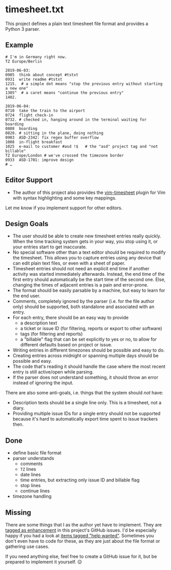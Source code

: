 # timesheet.txt

This project defines a plain text timesheet file format and provides a Python 3 parser.

## Example

```
# I'm in Germany right now.
TZ Europe/Berlin

2019-06-03:
0905  think about concept #tstxt
0931  write readme #tstxt
1215.  # a simple dot means "stop the previous entry without starting a new one"
1305^  # a caret means "continue the previous entry"
1402.

2019-06-04:
0710  take the train to the airport
0724  flight check-in
0732. # checked in, hanging around in the terminal waiting for boarding
0808  boarding
0820. # sitting in the plane, doing nothing
0903  ASD-2342: fix regex buffer overflow
1008  in-flight breakfast
1025  e-mail to customer #asd !$   # the "asd" project tag and "not billable"
TZ Europe/London # we've crossed the timezone border
0933  ASD-1701: improve design
# …
```

## Editor Support

* The author of this project also provides the [vim-timesheet](https://github.com/scy/vim-timesheet) plugin for Vim with syntax highlighting and some key mappings.

Let me know if you implement support for other editors.

## Design Goals

* The user should be able to create new timesheet entries really quickly.
  When the time tracking system gets in your way, you stop using it, or your entries start to get inaccurate.
* No special software other than a text editor should be required to modify the timesheet.
  This allows you to capture entries using any device that can edit plain text files, or even with a sheet of paper.
* Timesheet entries should not need an explicit end time if another activity was started immediately afterwards.
  Instead, the end time of the first entry should automatically be the start time of the second one.
  Else, changing the times of adjacent entries is a pain and error-prone.
* The format should be easily parsable by a machine, but easy to learn for the end user.
* Comments, completely ignored by the parser (i.e. for the file author only) should be supported, both standalone and associated with an entry.
* For each entry, there should be an easy way to provide
  * a description text
  * a ticket or issue ID (for filtering, reports or export to other software)
  * tags (for filtering and reports)
  * a "billable" flag that can be set explicitly to yes or no, to allow for different defaults based on project or issue.
* Writing entries in different timezones should be possible and easy to do.
* Creating entries across midnight or spanning multiple days should be possible and easy.
* The code that's reading it should handle the case where the most recent entry is still active/open while parsing.
* If the parser does not understand something, it should throw an error instead of ignoring the input.

There are also some anti-goals, i.e. things that the system should _not_ have:

* Description texts should be a single line only.
  This is a timesheet, not a diary.
* Providing multiple issue IDs for a single entry should not be supported because it's hard to automatically export time spent to issue trackers then.

## Done

* define basic file format
* parser understands
  * comments
  * `TZ` lines
  * date lines
  * time entries, but extracting only issue ID and billable flag
  * stop lines
  * continue lines
* timezone handling

## Missing

There are some things that I as the author yet have to implement.
They are [tagged as enhancement](https://github.com/scy/timesheet.txt/issues?q=is%3Aissue+is%3Aopen+label%3Aenhancement) in this project's GitHub issues.
I'd be especially happy if you had a look at [items tagged "help wanted"](https://github.com/scy/timesheet.txt/issues?q=is%3Aissue+is%3Aopen+label%3A%22help+wanted%22).
Sometimes you don't even have to code for these, as they are just about the file format or gathering use cases.

If you need anything else, feel free to create a GitHub issue for it, but be prepared to implement it yourself. 😉
